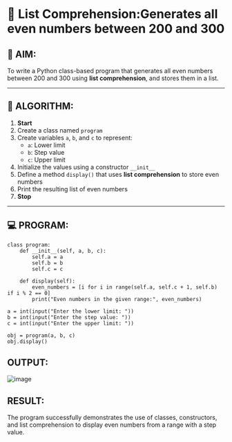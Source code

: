 # 🧾 List Comprehension:Generates all even numbers between 200 and 300
## 🎯 AIM:
To write a Python class-based program that generates all even numbers between 200 and 300 using **list comprehension**, and stores them in a list.

---

## 🧠 ALGORITHM:

1. **Start**
2. Create a class named `program`
3. Create variables `a`, `b`, and `c` to represent:
   - `a`: Lower limit
   - `b`: Step value
   - `c`: Upper limit
4. Initialize the values using a constructor `__init__`
5. Define a method `display()` that uses **list comprehension** to store even numbers
6. Print the resulting list of even numbers
7. **Stop**

---

## 💻 PROGRAM:
```
class program:
    def __init__(self, a, b, c):
        self.a = a  
        self.b = b  
        self.c = c  

    def display(self):
        even_numbers = [i for i in range(self.a, self.c + 1, self.b) if i % 2 == 0]
        print("Even numbers in the given range:", even_numbers)

a = int(input("Enter the lower limit: "))
b = int(input("Enter the step value: "))
c = int(input("Enter the upper limit: "))

obj = program(a, b, c)
obj.display()
```

## OUTPUT:
![image](https://github.com/user-attachments/assets/166017ac-5477-4f46-8109-ef863e941352)


## RESULT:
The program successfully demonstrates the use of classes, constructors, and list comprehension to display even numbers from a range with a step value.
